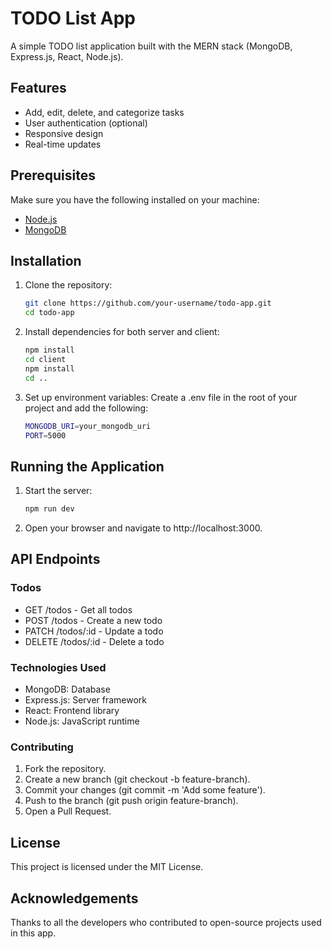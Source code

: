 # TODO List App

A simple TODO list application built with the MERN stack (MongoDB, Express.js, React, Node.js).

## Features

- Add, edit, delete, and categorize tasks
- User authentication (optional)
- Responsive design
- Real-time updates

## Prerequisites

Make sure you have the following installed on your machine:

- [Node.js](https://nodejs.org/)
- [MongoDB](https://www.mongodb.com/)

## Installation

1. Clone the repository:

   ```bash
   git clone https://github.com/your-username/todo-app.git
   cd todo-app

   ```

2. Install dependencies for both server and client:

   ```bash
   npm install
   cd client
   npm install
   cd ..

   ```

3. Set up environment variables: Create a .env file in the root of your project and add the following:

   ```bash
   MONGODB_URI=your_mongodb_uri
   PORT=5000

   ```

## Running the Application

1. Start the server:

   ```bash
   npm run dev

   ```

2. Open your browser and navigate to http://localhost:3000.

## API Endpoints

### Todos

- GET /todos - Get all todos
- POST /todos - Create a new todo
- PATCH /todos/:id - Update a todo
- DELETE /todos/:id - Delete a todo

### Technologies Used

- MongoDB: Database
- Express.js: Server framework
- React: Frontend library
- Node.js: JavaScript runtime

### Contributing

1. Fork the repository.
2. Create a new branch (git checkout -b feature-branch).
3. Commit your changes (git commit -m 'Add some feature').
4. Push to the branch (git push origin feature-branch).
5. Open a Pull Request.

## License

This project is licensed under the MIT License.

## Acknowledgements

Thanks to all the developers who contributed to open-source projects used in this app.
